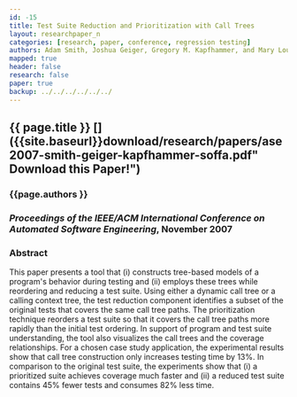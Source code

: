 ```yaml
---
id: -15
title: Test Suite Reduction and Prioritization with Call Trees
layout: researchpaper_n
categories: [research, paper, conference, regression testing]
authors: Adam Smith, Joshua Geiger, Gregory M. Kapfhammer, and Mary Lou Soffa
mapped: true
header: false
research: false
paper: true
backup: ../../../../../../
---
```


## {{ page.title }} [<i class="fa fa-download"></i>]({{site.baseurl}}download/research/papers/ase2007-smith-geiger-kapfhammer-soffa.pdf" Download this Paper!")

### {{page.authors }}

### <em>Proceedings of the IEEE/ACM International Conference on Automated Software Engineering</em>, November 2007 

### Abstract

This paper presents a tool that (i) constructs tree-based models of a program's behavior during testing and (ii) employs
these trees while reordering and reducing a test suite. Using either a dynamic call tree or a calling context tree, the
test reduction component identifies a subset of the original tests that covers the same call tree paths. The
prioritization technique reorders a test suite so that it covers the call tree paths more rapidly than the initial test
ordering. In support of program and test suite understanding, the tool also visualizes the call trees and the coverage
relationships. For a chosen case study application, the experimental results show that call tree construction only
increases testing time by 13%. In comparison to the original test suite, the experiments show that (i) a prioritized
suite achieves coverage much faster and (ii) a reduced test suite contains 45% fewer tests and consumes 82% less time.
